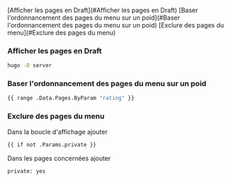 [Afficher les pages en Draft](#Afficher les pages en Draft)
[Baser l'ordonnancement des pages du menu sur un poid](#Baser l'ordonnancement des pages du menu sur un poid)
[Exclure des pages du menu](#Exclure des pages du menu)

### Afficher les pages en Draft
```bash
hugo -D server
```

### Baser l'ordonnancement des pages du menu sur un poid 

```bash
{{ range .Data.Pages.ByParam "rating" }}
```

### Exclure des pages du menu 

Dans la boucle d'affichage ajouter

```bash
{{ if not .Params.private }} 
```

Dans les pages concernées ajouter

```bash
private: yes
```
 
